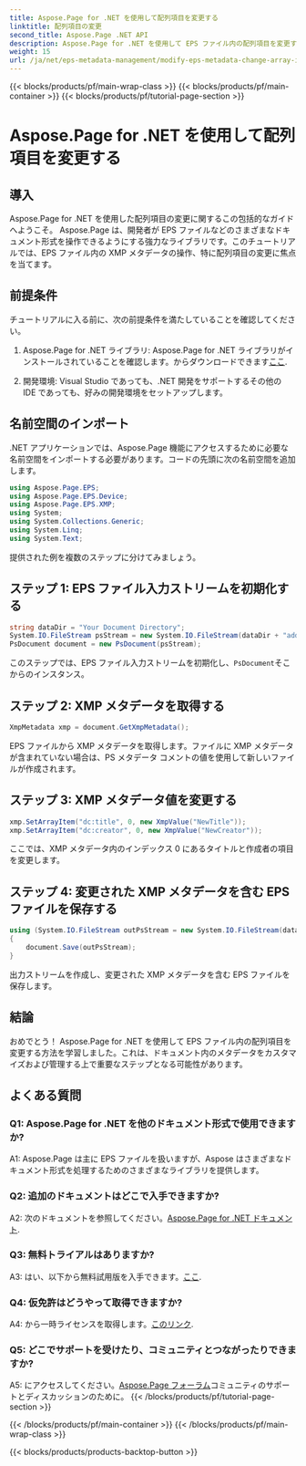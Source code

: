 ```yaml
---
title: Aspose.Page for .NET を使用して配列項目を変更する
linktitle: 配列項目の変更
second_title: Aspose.Page .NET API
description: Aspose.Page for .NET を使用して EPS ファイル内の配列項目を変更する方法を学習します。メタデータを効率的に操作するには、ステップバイステップのガイドに従ってください。
weight: 15
url: /ja/net/eps-metadata-management/modify-eps-metadata-change-array-items/
---
```


{{< blocks/products/pf/main-wrap-class >}}
{{< blocks/products/pf/main-container >}}
{{< blocks/products/pf/tutorial-page-section >}}

# Aspose.Page for .NET を使用して配列項目を変更する

## 導入

Aspose.Page for .NET を使用した配列項目の変更に関するこの包括的なガイドへようこそ。 Aspose.Page は、開発者が EPS ファイルなどのさまざまなドキュメント形式を操作できるようにする強力なライブラリです。このチュートリアルでは、EPS ファイル内の XMP メタデータの操作、特に配列項目の変更に焦点を当てます。

## 前提条件

チュートリアルに入る前に、次の前提条件を満たしていることを確認してください。

1. Aspose.Page for .NET ライブラリ: Aspose.Page for .NET ライブラリがインストールされていることを確認します。からダウンロードできます[ここ](https://releases.aspose.com/page/net/).

2. 開発環境: Visual Studio であっても、.NET 開発をサポートするその他の IDE であっても、好みの開発環境をセットアップします。

## 名前空間のインポート

.NET アプリケーションでは、Aspose.Page 機能にアクセスするために必要な名前空間をインポートする必要があります。コードの先頭に次の名前空間を追加します。

```csharp
using Aspose.Page.EPS;
using Aspose.Page.EPS.Device;
using Aspose.Page.EPS.XMP;
using System;
using System.Collections.Generic;
using System.Linq;
using System.Text;

```

提供された例を複数のステップに分けてみましょう。

## ステップ 1: EPS ファイル入力ストリームを初期化する

```csharp
string dataDir = "Your Document Directory";
System.IO.FileStream psStream = new System.IO.FileStream(dataDir + "add_simple_props_input.eps", System.IO.FileMode.Open, System.IO.FileAccess.Read);
PsDocument document = new PsDocument(psStream);
```

このステップでは、EPS ファイル入力ストリームを初期化し、`PsDocument`そこからのインスタンス。

## ステップ 2: XMP メタデータを取得する

```csharp
XmpMetadata xmp = document.GetXmpMetadata();
```

EPS ファイルから XMP メタデータを取得します。ファイルに XMP メタデータが含まれていない場合は、PS メタデータ コメントの値を使用して新しいファイルが作成されます。

## ステップ 3: XMP メタデータ値を変更する

```csharp
xmp.SetArrayItem("dc:title", 0, new XmpValue("NewTitle"));
xmp.SetArrayItem("dc:creator", 0, new XmpValue("NewCreator"));
```

ここでは、XMP メタデータ内のインデックス 0 にあるタイトルと作成者の項目を変更します。

## ステップ 4: 変更された XMP メタデータを含む EPS ファイルを保存する

```csharp
using (System.IO.FileStream outPsStream = new System.IO.FileStream(dataDir + "change_array_items_output.eps", System.IO.FileMode.Create, System.IO.FileAccess.Write))
{
    document.Save(outPsStream);
}
```

出力ストリームを作成し、変更された XMP メタデータを含む EPS ファイルを保存します。

## 結論

おめでとう！ Aspose.Page for .NET を使用して EPS ファイル内の配列項目を変更する方法を学習しました。これは、ドキュメント内のメタデータをカスタマイズおよび管理する上で重要なステップとなる可能性があります。

## よくある質問

### Q1: Aspose.Page for .NET を他のドキュメント形式で使用できますか?

A1: Aspose.Page は主に EPS ファイルを扱いますが、Aspose はさまざまなドキュメント形式を処理するためのさまざまなライブラリを提供します。

### Q2: 追加のドキュメントはどこで入手できますか?

 A2: 次のドキュメントを参照してください。[Aspose.Page for .NET ドキュメント](https://reference.aspose.com/page/net/).

### Q3: 無料トライアルはありますか?

 A3: はい、以下から無料試用版を入手できます。[ここ](https://releases.aspose.com/).

### Q4: 仮免許はどうやって取得できますか?

 A4: から一時ライセンスを取得します。[このリンク](https://purchase.aspose.com/temporary-license/).

### Q5: どこでサポートを受けたり、コミュニティとつながったりできますか?

 A5: にアクセスしてください。[Aspose.Page フォーラム](https://forum.aspose.com/c/page/39)コミュニティのサポートとディスカッションのために。
{{< /blocks/products/pf/tutorial-page-section >}}

{{< /blocks/products/pf/main-container >}}
{{< /blocks/products/pf/main-wrap-class >}}

{{< blocks/products/products-backtop-button >}}
